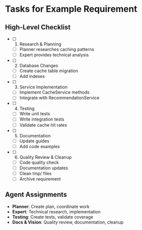 # Tasks for Example Requirement

## High-Level Checklist

- [ ] 1. Research & Planning
  - [ ] Planner researches caching patterns
  - [ ] Expert provides technical analysis
- [ ] 2. Database Changes
  - [ ] Create cache table migration
  - [ ] Add indexes
- [ ] 3. Service Implementation
  - [ ] Implement CacheService methods
  - [ ] Integrate with RecommendationService
- [ ] 4. Testing
  - [ ] Write unit tests
  - [ ] Write integration tests
  - [ ] Validate cache hit rates
- [ ] 5. Documentation
  - [ ] Update guides
  - [ ] Add code examples
- [ ] 6. Quality Review & Cleanup
  - [ ] Code quality check
  - [ ] Documentation updates
  - [ ] Clean tmp/ files
  - [ ] Archive requirement

## Agent Assignments

- **Planner**: Create plan, coordinate work
- **Expert**: Technical research, implementation
- **Testing**: Create tests, validate coverage
- **Docs & Vision**: Quality review, documentation, cleanup

